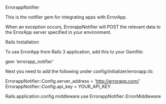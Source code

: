 ErrorappNotifier

This is the notifier gem for integrating apps with ErrorApp.

When an exception occurs, ErrorappNotifier will POST the relevant data to the ErrorApp server specified in your environment.

Rails Installation

To use ErrorApp from Rails 3 application, add this to your Gemfile:

gem 'errorapp_notifier'

Next you need to add the following under config/initializer/errorapp.rb:

ErrorappNotifier::Config.server_address = 'http://errorapp.com/'
ErrorappNotifier::Config.api_key = YOUR_API_KEY

Rails.application.config.middleware.use ErrorappNotifier::ErrorMiddleware
